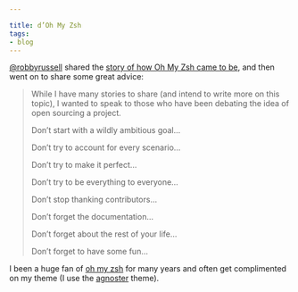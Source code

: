 ```yaml
---

title: d’Oh My Zsh
tags:
- blog
---
```


[@robbyrussell](http://twitter.com/robbyrussell) shared the [story of how Oh My Zsh came to be](https://medium.com/@robbyrussell/d-oh-my-zsh-af99ca54212c#.nw0anv9wq), and then went on to share some great advice:

> While I have many stories to share (and intend to write more on this topic), I wanted to speak to those who have been debating the idea of open sourcing a project.
>
> Don’t start with a wildly ambitious goal…
>
> Don’t try to account for every scenario…
>
> Don’t try to make it perfect…
>
> Don’t try to be everything to everyone…
>
> Don’t stop thanking contributors…
>
> Don’t forget the documentation…
>
> Don’t forget about the rest of your life…
>
> Don’t forget to have some fun…

I been a huge fan of [oh my zsh](https://github.com/robbyrussell/oh-my-zsh) for many years and often get complimented on my theme (I use the [agnoster](https://github.com/robbyrussell/oh-my-zsh/wiki/themes#agnoster) theme).
